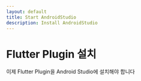 ```yaml
---
layout: default
title: Start AndroidStudio
description: Install AndroidStudio
---
```




# Flutter Plugin 설치

이제 Flutter Plugin을 Android Studio에 설치해야 합니다

